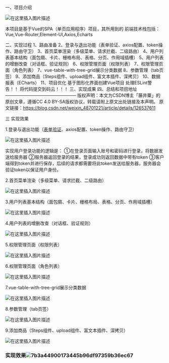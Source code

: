 一、项目介绍

![在这里插入图片描述](https://img-blog.csdnimg.cn/db80d7efdce943719b110af66246c9d5.jpeg#pic_center)

本项目是基于Vue的SPA（单页应用程序）项目，其所用到的
前端技术栈包括：Vue,Vue-Router,Element-UI,Axios,Echarts

二、实现过程
1、路由准备
2、登录与退出功能（表单验证、axios配置、token操作、路由守卫）
3、首页菜单渲染（多级菜单、请求拦截、二级路由）
4、用户列表基本结构（面包屑、卡片、栅格布局、表格、分页、作用域插槽）
5、用户列表的增删改查（对话框、验证规则）
6、权限管理页面（权限列表）
7、权限管理页面（角色列表）
7、vue-table-with-tree-grid展示分类数据
8、参数管理（tab页签）
9、添加商品（Steps组件、upload组件、富文本插件、深拷贝）
10、数据报表（ECharts）
11、项目优化
基于图形化界面创建Vue项目
处理ESLint警告！！
将代码提交到码云！！！
三、实现成果
四、总结和项目地址
————————————————
版权声明：本文为CSDN博主「藤井粟」的原创文章，遵循CC 4.0 BY-SA版权协议，转载请附上原文出处链接及本声明。
原文链接：https://blog.csdn.net/weixin_48701221/article/details/126537611

三 实现效果

1.登录与退出功能（[表单验证](https://so.csdn.net/so/search?q=表单验证&spm=1001.2101.3001.7020)、axios配置、token操作、路由守卫）



![在这里插入图片描述](https://img-blog.csdnimg.cn/9daa403566e44410a3e564ca1455cde4.png)

实现用户登录功能的逻辑是：
①在登录页面输入账号和密码进行登录，将数据发送给服务器
②服务器返回登录的结果，登录成功则返回数据中带有token
③客户端得到token并进行保存，后续的请求都需要将此token发送给服务器，服务器会验证token以保证用户身份。

2.首页菜单渲染（多级菜单、请求拦截、二级路由）

![在这里插入图片描述](https://img-blog.csdnimg.cn/65ae97442bb64869ac12248c819bde29.png)

3.用户列表基本结构（面包屑、卡片、栅格布局、表格、分页、作用域插槽）

![在这里插入图片描述](https://img-blog.csdnimg.cn/2bcfaf0db4f045d5af170ec199485861.png)

4.用户列表的增删改查（对话框、验证规则）

![在这里插入图片描述](https://img-blog.csdnimg.cn/df48ab81cacb41419e5ec4d6381f2c94.png)

5.权限管理页面（权限列表）

![在这里插入图片描述](https://img-blog.csdnimg.cn/c31351f3b74f45479a08da7a02f9511f.png)

6.权限管理页面（角色列表）

![在这里插入图片描述](https://img-blog.csdnimg.cn/d349b2ae67fc44ac9a98b5b4ee729243.png)

7.vue-table-with-tree-grid展示分类数据

![在这里插入图片描述](https://img-blog.csdnimg.cn/3718b3a398e54ad2b97fb33a47497a04.png)

8.参数管理（tab页签）

![在这里插入图片描述](https://img-blog.csdnimg.cn/752be25b0748445dab620a14c963ad79.png)

9.添加商品（Steps组件、upload组件、富文本插件、深拷贝）

![在这里插入图片描述](https://img-blog.csdnimg.cn/fc9177627d5045bc86f318b58ff83862.png)

### 实现效果![7b3a44900173445b96df97359b36ec67](C:\Users\59960\Desktop\f81afa1de40940b6b06b157c2f43e0f3.png)